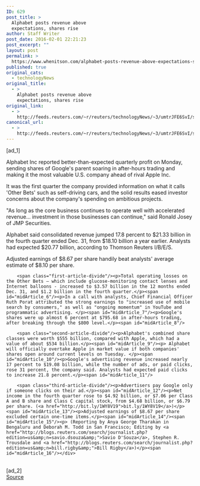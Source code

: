 ```yaml
---
ID: 629
post_title: >
  Alphabet posts revenue above
  expectations, shares rise
author: Staff Writer
post_date: 2016-02-01 22:21:23
post_excerpt: ""
layout: post
permalink: >
  https://www.whenitson.com/alphabet-posts-revenue-above-expectations-shares-rise/
published: true
original_cats:
  - technologyNews
original_title:
  - >
    Alphabet posts revenue above
    expectations, shares rise
original_link:
  - >
    http://feeds.reuters.com/~r/reuters/technologyNews/~3/umtrJFE6SvI/story01.htm
canonical_url:
  - >
    http://feeds.reuters.com/~r/reuters/technologyNews/~3/umtrJFE6SvI/story01.htm
---
```

 [ad_1]
<br><div id="articleText">
<span id="midArticle_start"/>

<span id="midArticle_0"/><span class="focusParagraph" readability="5"><p><span class="articleLocatio&lt;/span&gt;n">Alphabet Inc reported better-than-expected quarterly profit on Monday, sending shares of Google's parent soaring in after-hours trading and making it the most valuable U.S. company ahead of rival Apple Inc.</span></p></span><span id="midArticle_1"/><p>It was the first quarter the company provided information on what it calls 'Other Bets' such as self-driving cars, and the solid results eased investor concerns about the company's spending on ambitious projects. </p><span id="midArticle_2"/><p>"As long as the core business continues to operate well with accelerated revenue... investment in those businesses can continue," said Ronald Josey of JMP Securities.</p><span id="midArticle_3"/><p>Alphabet said consolidated revenue jumped 17.8 percent to $21.33 billion in the fourth quarter ended Dec. 31, from $18.10 billion a year earlier. Analysts had expected $20.77 billion, according to Thomson Reuters I/B/E/S.</p><span id="midArticle_4"/><p>Adjusted earnings of $8.67 per share handily beat analysts' average estimate of $8.10 per share.</p><span id="midArticle_5"/>
        
        <span class="first-article-divide"/><p>Total operating losses on the Other Bets – which include glucose-monitoring contact lenses and Internet balloons - increased to $3.57 billion in the 12 months ended Dec. 31, and $1.2 billion in the fourth quarter.</p><span id="midArticle_6"/><p>In a call with analysts, Chief Financial Officer Ruth Porat attributed the strong earnings to "increased use of mobile search by consumers," as well as "ongoing momentum" in YouTube and programmatic advertising. </p><span id="midArticle_7"/><p>Google's shares were up almost 6 percent at $795.68 in after-hours trading, after breaking through the $800 level.</p><span id="midArticle_8"/>
        
        <span class="second-article-divide"/><p>Alphabet's combined share classes were worth $555 billion, compared with Apple, which had a value of about $534 billion.</p><span id="midArticle_9"/><p> Alphabet will officially overtake Apple in market value if both companies' shares open around current levels on Tuesday. </p><span id="midArticle_10"/><p>Google's advertising revenue increased nearly 17 percent to $19.08 billion, while the number of ads, or paid clicks, rose 31 percent, the company said. Analysts had expected paid clicks to increase 21.8 percent.</p><span id="midArticle_11"/>
        
        <span class="third-article-divide"/><p>Advertisers pay Google only if someone clicks on their ad.</p><span id="midArticle_12"/><p>Net income in the fourth quarter rose to $4.92 billion, or $7.06 per Class A and B share and Class C capital stock, from $4.68 billion, or $6.79 per share. (<a href="http://bit.ly/1WY8V19">bit.ly/1WY8V19</a>)</p><span id="midArticle_13"/><p>Adjusted earnings of $8.67 per share excluded certain one-time items.</p><span id="midArticle_14"/><span id="midArticle_15"/><p> (Reporting by Anya George Tharakan in Bengaluru and Deborah M. Todd in San Francisco; Editing by <a href="http://blogs.reuters.com/search/journalist.php?edition=us&amp;n=savio.dsouza&amp;">Savio D'Souza</a>, Stephen R. Trousdale and <a href="http://blogs.reuters.com/search/journalist.php?edition=us&amp;n=bill.rigby&amp;">Bill Rigby</a>)</p><span id="midArticle_16"/></div>
<br>[ad_2]
<br><a href="http://feeds.reuters.com/~r/reuters/technologyNews/~3/umtrJFE6SvI/story01.htm">Source </a>